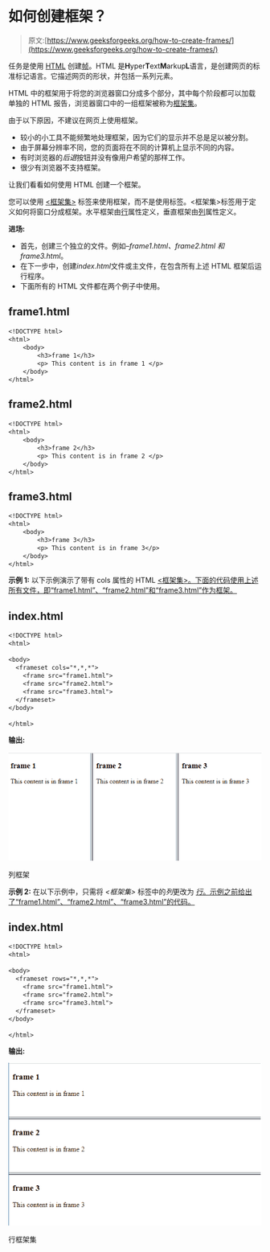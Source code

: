 # 如何创建框架？

> 原文:[https://www.geeksforgeeks.org/how-to-create-frames/](https://www.geeksforgeeks.org/how-to-create-frames/)

任务是使用 [HTML](https://www.geeksforgeeks.org/html-tutorials/) 创建[帧](https://www.geeksforgeeks.org/html-frame-tag/)。HTML 是**H**yper**T**ext**M**arkup**L**语言，是创建网页的标准标记语言。它描述网页的形状，并包括一系列元素。

HTML 中的框架用于将您的浏览器窗口分成多个部分，其中每个阶段都可以加载单独的 HTML 报告，浏览器窗口中的一组框架被称为[框架集](https://www.geeksforgeeks.org/html-frameset-tag/)。

由于以下原因，不建议在网页上使用框架。

*   较小的小工具不能频繁地处理框架，因为它们的显示并不总是足以被分割。
*   由于屏幕分辨率不同，您的页面将在不同的计算机上显示不同的内容。
*   有时浏览器的*后退*按钮并没有像用户希望的那样工作。
*   很少有浏览器不支持框架。

让我们看看如何使用 HTML 创建一个框架。

您可以使用 [<框架集>](https://www.geeksforgeeks.org/html-frameset-tag/) 标签来使用框架，而不是使用标签。<框架集>标签用于定义如何将窗口分成框架。水平框架由[行](https://www.geeksforgeeks.org/html-frameset-rows-attribute/)属性定义，垂直框架由[列](https://www.geeksforgeeks.org/html-frameset-cols-attribute/)属性定义。

**进场:**

*   首先，创建三个独立的文件。例如–*frame1.html、frame2.html 和 frame3.html*。
*   在下一步中，创建*index.html*文件或主文件，在包含所有上述 HTML 框架后运行程序。
*   下面所有的 HTML 文件都在两个例子中使用。

## frame1.html

```htmlhtml
<!DOCTYPE html>
<html>
    <body>     
        <h3>frame 1</h3>
        <p> This content is in frame 1 </p>
    </body>
</html>
```

## frame2.html

```htmlhtml
<!DOCTYPE html>
<html>
    <body>     
        <h3>frame 2</h3>
        <p> This content is in frame 2 </p>
    </body>
</html>
```

## frame3.html

```htmlhtml
<!DOCTYPE html>
<html>
    <body>     
        <h3>frame 3</h3>
        <p> This content is in frame 3</p>
    </body>
</html>
```

**示例 1:** 以下示例演示了带有 cols 属性的 HTML [<框架集>。下面的代码使用上述所有文件，即“frame1.html”、“frame2.html”和“frame3.html”作为框架。](https://www.geeksforgeeks.org/html-frameset-cols-attribute/)

## index.html

```htmlhtml
<!DOCTYPE html> 
<html>

<body>
  <frameset cols="*,*,*">
    <frame src="frame1.html"> 
    <frame src="frame2.html">
    <frame src="frame3.html">
  </frameset> 
</body>

</html>
```

**输出:**

![](img/fd8922c139316e2a1d89e2f0936c6866.png)

列框架

**示例 2:** 在以下示例中，只需将 *<框架集>* 标签中的*列*更改为 [*行*。示例之前给出了“frame1.html”、“frame2.html”、“frame3.html”的代码。](https://www.geeksforgeeks.org/html-frameset-rows-attribute/)

## index.html

```htmlhtml
<!DOCTYPE html> 
<html>

<body>
  <frameset rows="*,*,*">
    <frame src="frame1.html"> 
    <frame src="frame2.html">
    <frame src="frame3.html">
  </frameset> 
</body>

</html>
```

**输出:**

![](img/e3c8fe3ef18527ce0f740f9a7eb9bf5c.png)

行框架集